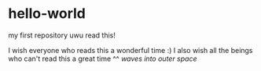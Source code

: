 # hello-world
my first repository uwu
read this!

I wish everyone who reads this a wonderful time :)
I also wish all the beings who can't read this a great time ^^
*waves into outer space*

